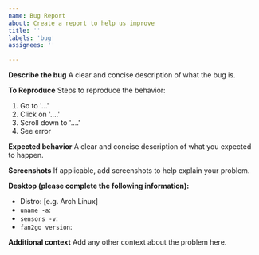 ```yaml
---
name: Bug Report  
about: Create a report to help us improve  
title: ''  
labels: 'bug'  
assignees: ''

---
```


**Describe the bug**
A clear and concise description of what the bug is.

**To Reproduce**
Steps to reproduce the behavior:

1. Go to '...'
2. Click on '....'
3. Scroll down to '....'
4. See error

**Expected behavior**
A clear and concise description of what you expected to happen.

**Screenshots**
If applicable, add screenshots to help explain your problem.

**Desktop (please complete the following information):**

- Distro: [e.g. Arch Linux]
- `uname -a`:
- `sensors -v`:
- `fan2go version`:

**Additional context**
Add any other context about the problem here.
